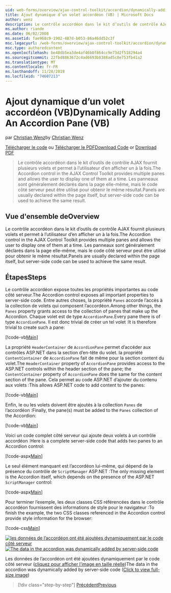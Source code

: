 ```yaml
---
uid: web-forms/overview/ajax-control-toolkit/accordion/dynamically-adding-an-accordion-pane-vb
title: Ajout dynamique d’un volet accordéon (VB) | Microsoft Docs
author: wenz
description: Le contrôle accordéon dans le kit d’outils de contrôle AJAX fournit plusieurs volets et permet à l’utilisateur d’en afficher un à la fois. Les panneaux sont généralement déclarés w...
ms.author: riande
ms.date: 06/02/2008
ms.assetid: fae968c9-1902-487d-b053-86a46dd52c3f
msc.legacyurl: /web-forms/overview/ajax-control-toolkit/accordion/dynamically-adding-an-accordion-pane-vb
msc.type: authoredcontent
ms.openlocfilehash: be48db5ea3de4af46b0f864cc9e73d2f518294a4
ms.sourcegitcommit: 22fbd8863672c4ad6693b8388ad5c8e753fb41a2
ms.translationtype: MT
ms.contentlocale: fr-FR
ms.lasthandoff: 11/28/2019
ms.locfileid: "74607213"
---
```

# <a name="dynamically-adding-an-accordion-pane-vb"></a><span data-ttu-id="27dbf-104">Ajout dynamique d’un volet accordéon (VB)</span><span class="sxs-lookup"><span data-stu-id="27dbf-104">Dynamically Adding An Accordion Pane (VB)</span></span>

<span data-ttu-id="27dbf-105">par [Christian Wenz](https://github.com/wenz)</span><span class="sxs-lookup"><span data-stu-id="27dbf-105">by [Christian Wenz](https://github.com/wenz)</span></span>

<span data-ttu-id="27dbf-106">[Télécharger le code](https://download.microsoft.com/download/5/6/d/56d50cef-2011-4c8f-9891-7edc6dc57df9/Accordion2.vb.zip) ou [Télécharger le PDF](https://download.microsoft.com/download/6/7/1/6718d452-ff89-4d3f-a90e-c74ec2d636a3/accordion2VB.pdf)</span><span class="sxs-lookup"><span data-stu-id="27dbf-106">[Download Code](https://download.microsoft.com/download/5/6/d/56d50cef-2011-4c8f-9891-7edc6dc57df9/Accordion2.vb.zip) or [Download PDF](https://download.microsoft.com/download/6/7/1/6718d452-ff89-4d3f-a90e-c74ec2d636a3/accordion2VB.pdf)</span></span>

> <span data-ttu-id="27dbf-107">Le contrôle accordéon dans le kit d’outils de contrôle AJAX fournit plusieurs volets et permet à l’utilisateur d’en afficher un à la fois.</span><span class="sxs-lookup"><span data-stu-id="27dbf-107">The Accordion control in the AJAX Control Toolkit provides multiple panes and allows the user to display one of them at a time.</span></span> <span data-ttu-id="27dbf-108">Les panneaux sont généralement déclarés dans la page elle-même, mais le code côté serveur peut être utilisé pour obtenir le même résultat.</span><span class="sxs-lookup"><span data-stu-id="27dbf-108">Panels are usually declared within the page itself, but server-side code can be used to achieve the same result.</span></span>

## <a name="overview"></a><span data-ttu-id="27dbf-109">Vue d'ensemble de</span><span class="sxs-lookup"><span data-stu-id="27dbf-109">Overview</span></span>

<span data-ttu-id="27dbf-110">Le contrôle accordéon dans le kit d’outils de contrôle AJAX fournit plusieurs volets et permet à l’utilisateur d’en afficher un à la fois.</span><span class="sxs-lookup"><span data-stu-id="27dbf-110">The Accordion control in the AJAX Control Toolkit provides multiple panes and allows the user to display one of them at a time.</span></span> <span data-ttu-id="27dbf-111">Les panneaux sont généralement déclarés dans la page elle-même, mais le code côté serveur peut être utilisé pour obtenir le même résultat.</span><span class="sxs-lookup"><span data-stu-id="27dbf-111">Panels are usually declared within the page itself, but server-side code can be used to achieve the same result.</span></span>

## <a name="steps"></a><span data-ttu-id="27dbf-112">Étapes</span><span class="sxs-lookup"><span data-stu-id="27dbf-112">Steps</span></span>

<span data-ttu-id="27dbf-113">Le contrôle accordéon expose toutes les propriétés importantes au code côté serveur.</span><span class="sxs-lookup"><span data-stu-id="27dbf-113">The Accordion control exposes all important properties to server-side code.</span></span> <span data-ttu-id="27dbf-114">Entre autres choses, la propriété `Panes` accorde l’accès à la collection de volets qui composent l’accordéon.</span><span class="sxs-lookup"><span data-stu-id="27dbf-114">Among other things, the `Panes` property grants access to the collection of panes that make up the Accordion.</span></span> <span data-ttu-id="27dbf-115">Chaque volet est de type `AccordionPane`.</span><span class="sxs-lookup"><span data-stu-id="27dbf-115">Every pane there is of type `AccordionPane`.</span></span> <span data-ttu-id="27dbf-116">Il est donc trivial de créer un tel volet :</span><span class="sxs-lookup"><span data-stu-id="27dbf-116">It is therefore trivial to create such a pane:</span></span>

[!code-vb[Main](dynamically-adding-an-accordion-pane-vb/samples/sample1.vb)]

<span data-ttu-id="27dbf-117">La propriété `HeaderContainer` de `AccordionPane` permet d’accéder aux contrôles ASP.NET dans la section d’en-tête du volet. la propriété `ContentContainer` de `AccordionPane` fait de même pour la section content du volet.</span><span class="sxs-lookup"><span data-stu-id="27dbf-117">The `HeaderContainer` property of `AccordionPane` provides access to the ASP.NET controls within the header section of the pane; the `ContentContainer` property of `AccordionPane` does the same for the content section of the pane.</span></span> <span data-ttu-id="27dbf-118">Cela permet au code ASP.NET d’ajouter du contenu aux volets :</span><span class="sxs-lookup"><span data-stu-id="27dbf-118">This allows ASP.NET code to add content to the panes:</span></span>

[!code-vb[Main](dynamically-adding-an-accordion-pane-vb/samples/sample2.vb)]

<span data-ttu-id="27dbf-119">Enfin, le ou les volets doivent être ajoutés à la collection `Panes` de l’accordéon :</span><span class="sxs-lookup"><span data-stu-id="27dbf-119">Finally, the pane(s) must be added to the `Panes` collection of the Accordion:</span></span>

[!code-vb[Main](dynamically-adding-an-accordion-pane-vb/samples/sample3.vb)]

<span data-ttu-id="27dbf-120">Voici un code complet côté serveur qui ajoute deux volets à un contrôle accordéon :</span><span class="sxs-lookup"><span data-stu-id="27dbf-120">Here is a complete server-side code that adds two panes to an Accordion control:</span></span>

[!code-aspx[Main](dynamically-adding-an-accordion-pane-vb/samples/sample4.aspx)]

<span data-ttu-id="27dbf-121">Le seul élément manquant est l’accordéon lui-même, qui dépend de la présence du contrôle de `ScriptManager` ASP.NET :</span><span class="sxs-lookup"><span data-stu-id="27dbf-121">The only missing element is the Accordion itself, which depends on the presence of the ASP.NET `ScriptManager` control:</span></span>

[!code-aspx[Main](dynamically-adding-an-accordion-pane-vb/samples/sample5.aspx)]

<span data-ttu-id="27dbf-122">Pour terminer l’exemple, les deux classes CSS référencées dans le contrôle accordéon fournissent des informations de style pour le navigateur :</span><span class="sxs-lookup"><span data-stu-id="27dbf-122">To finish the example, the two CSS classes referenced in the Accordion control provide style information for the browser:</span></span>

[!code-css[Main](dynamically-adding-an-accordion-pane-vb/samples/sample6.css)]

<span data-ttu-id="27dbf-123">[![les données de l’accordéon ont été ajoutées dynamiquement par le code côté serveur](dynamically-adding-an-accordion-pane-vb/_static/image2.png)](dynamically-adding-an-accordion-pane-vb/_static/image1.png)</span><span class="sxs-lookup"><span data-stu-id="27dbf-123">[![The data in the accordion was dynamically added by server-side code](dynamically-adding-an-accordion-pane-vb/_static/image2.png)](dynamically-adding-an-accordion-pane-vb/_static/image1.png)</span></span>

<span data-ttu-id="27dbf-124">Les données de l’accordéon ont été ajoutées dynamiquement par le code côté serveur ([cliquez pour afficher l’image en taille réelle](dynamically-adding-an-accordion-pane-vb/_static/image3.png))</span><span class="sxs-lookup"><span data-stu-id="27dbf-124">The data in the accordion was dynamically added by server-side code ([Click to view full-size image](dynamically-adding-an-accordion-pane-vb/_static/image3.png))</span></span>

> [!div class="step-by-step"]
> [<span data-ttu-id="27dbf-125">Précédent</span><span class="sxs-lookup"><span data-stu-id="27dbf-125">Previous</span></span>](databinding-to-an-accordion-vb.md)
